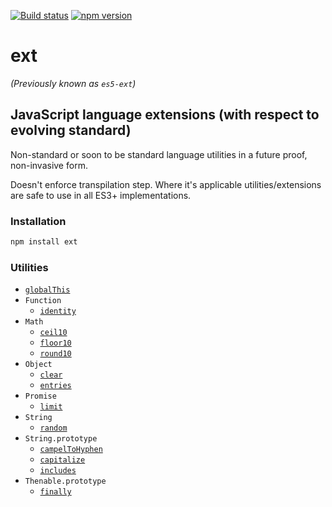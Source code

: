 [![Build status][build-image]][build-url]
[![npm version][npm-image]][npm-url]

# ext

_(Previously known as `es5-ext`)_

## JavaScript language extensions (with respect to evolving standard)

Non-standard or soon to be standard language utilities in a future proof, non-invasive form.

Doesn't enforce transpilation step. Where it's applicable utilities/extensions are safe to use in all ES3+ implementations.

### Installation

```bash
npm install ext
```

### Utilities

- [`globalThis`](docs/global-this.md)
- `Function`
  - [`identity`](docs/function/identity.md)
- `Math`
  - [`ceil10`](docs/math/ceil-10.md)
  - [`floor10`](docs/math/floor-10.md)
  - [`round10`](docs/math/round-10.md)
- `Object`
  - [`clear`](docs/object/clear.md)
  - [`entries`](docs/object/entries.md)
- `Promise`
  - [`limit`](docs/promise/limit.md)
- `String`
  - [`random`](docs/string/random.md)
- `String.prototype`
  - [`campelToHyphen`](docs/string_/camel-to-hyphen.md)
  - [`capitalize`](docs/string_/capitalize.md)
  - [`includes`](docs/string_/includes.md)
- `Thenable.prototype`
  - [`finally`](docs/thenable_/finally.md)

[build-image]: https://github.com/medikoo/es5-ext/workflows/Integrate%20[ext]/badge.svg
[build-url]: https://github.com/medikoo/es5-ext/actions?query=workflow%3AIntegrate%20[ext]
[npm-image]: https://img.shields.io/npm/v/ext.svg
[npm-url]: https://www.npmjs.com/package/ext